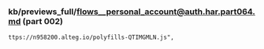 ### kb/previews_full/flows__personal_account@auth.har.part064.md (part 002)

```md
ttps://n958200.alteg.io/polyfills-QTIMGMLN.js",
       
```

```
